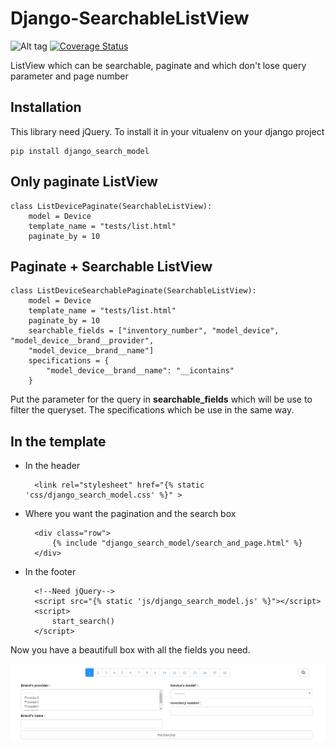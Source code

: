 Django-SearchableListView
=========================

![Alt tag](https://travis-ci.org/SchroterQuentin/Django-SearchableListView.svg?branch=master)
[![Coverage Status](https://coveralls.io/repos/github/SchroterQuentin/Django-SearchableListView/badge.svg)](https://coveralls.io/github/SchroterQuentin/Django-SearchableListView)

ListView which can be searchable, paginate and which don't lose query parameter and page number

Installation
------------

This library need jQuery.
To install it in your vitualenv on your django project

    pip install django_search_model


Only paginate ListView
----------------------

    class ListDevicePaginate(SearchableListView):
        model = Device
        template_name = "tests/list.html"
        paginate_by = 10
        
Paginate + Searchable ListView
------------------------------

    class ListDeviceSearchablePaginate(SearchableListView):
        model = Device
        template_name = "tests/list.html"
        paginate_by = 10
        searchable_fields = ["inventory_number", "model_device", "model_device__brand__provider",
        "model_device__brand__name"]
        specifications = {
            "model_device__brand__name": "__icontains"
        }

Put the parameter for the query in **searchable_fields** which will be use to filter the queryset. The specifications which be use in the same way.

In the template
---------------

- In the header

        <link rel="stylesheet" href="{% static 'css/django_search_model.css' %}" >

- Where you want the pagination and the search box

        <div class="row">
            {% include "django_search_model/search_and_page.html" %}
        </div>

- In the footer

        <!--Need jQuery-->
        <script src="{% static 'js/django_search_model.js' %}"></script>
        <script>
            start_search()
        </script> 




Now you have a beautifull box with all the fields you need.

![Alt tag](/docs/search_box.png?raw=true "Search box")
